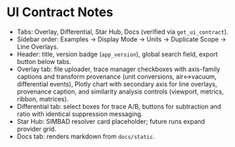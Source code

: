 # UI Contract Notes

- Tabs: Overlay, Differential, Star Hub, Docs (verified via `get_ui_contract`).
- Sidebar order: Examples → Display Mode → Units → Duplicate Scope → Line Overlays.
- Header: title, version badge (`app_version`), global search field, export button below tabs.
- Overlay tab: file uploader, trace manager checkboxes with axis-family captions and transform provenance
  (unit conversions, air↔vacuum, differential events), Plotly chart with secondary axis for line overlays,
  provenance caption, and similarity analysis controls (viewport, metrics, ribbon, matrices).
- Differential tab: select boxes for trace A/B, buttons for subtraction and ratio with identical
  suppression messaging.
- Star Hub: SIMBAD resolver card placeholder; future runs expand provider grid.
- Docs tab: renders markdown from `docs/static`.
